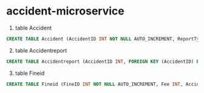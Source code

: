 # accident-microservice
1. table Accident
```SQL
CREATE TABLE Accident (AccidentID INT NOT NULL AUTO_INCREMENT, ReportType varchar (255) NOT NULL, Location vahrchar(255) NOT NULL,Dateandtime DATETIME NOT NULL, PRIMARY KEY (AccidentID))
```

2. table Accidentreport
```SQL
CREATE TABLE Accidentreport (AccidentID INT, FOREIGN KEY (AccidentID) REFERENCES Accident (AccidentID), PLate_num INT NOT NULL)
```

3. table Fineid
```SQL
CREATE TABLE Fineid (FineID INT NOT NULL AUTO_INCREMENT, Fee INT, AccidentID INT, FOREIGN KEY (AccidentID) REFERENCES Accident (AccidentID), PRIMARY KEY (FineID) )
```